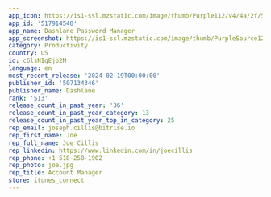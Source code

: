```yaml
---
app_icon: https://is1-ssl.mzstatic.com/image/thumb/Purple112/v4/4a/2f/59/4a2f5924-7dfe-cdd4-6d58-5ee4a55be47b/AppIcon-0-1x_U007emarketing-0-10-0-85-220-0.png/1024x1024bb.png
app_id: '517914548'
app_name: Dashlane Password Manager
app_screenshot: https://is1-ssl.mzstatic.com/image/thumb/PurpleSource126/v4/f1/ce/37/f1ce3706-cca4-5987-460c-257682b91997/180a869f-1a23-4df6-84ea-cf51f7880b2b_APP_IPHONE_65-0.png/1242x2688bb.png
category: Productivity
country: US
id: c6lsNIqEjb2M
language: en
most_recent_release: '2024-02-19T00:00:00'
publisher_id: '507134346'
publisher_name: Dashlane
rank: '513'
release_count_in_past_year: '36'
release_count_in_past_year_category: 13
release_count_in_past_year_top_in_category: 25
rep_email: joseph.cillis@bitrise.io
rep_first_name: Joe
rep_full_name: Joe Cillis
rep_linkedin: https://www.linkedin.com/in/joecillis
rep_phone: +1 518-258-1902
rep_photo: joe.jpg
rep_title: Account Manager
store: itunes_connect
---
```

